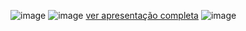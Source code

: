 ![image](https://github.com/RODRIGOSOARESMOVELARIA/INFORMATICA/assets/162647822/7f5756c0-a656-471b-8713-94c609544fb3)
![image](https://github.com/RODRIGOSOARESMOVELARIA/INFORMATICA/assets/162647822/47dd883b-d9a8-4b90-8afc-75d6e16e7def)
[ver apresentação completa](https://github.com/RODRIGOSOARESMOVELARIA/INFORMATICA/blob/main/Apresenta%C3%A7%C3%A3o.pdf)
![image](https://github.com/RODRIGOSOARESMOVELARIA/INFORMATICA/assets/162647822/7dc65138-d893-446f-969f-b0535f8fd644)

